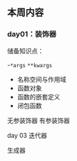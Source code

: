 ## 本周内容

### day01：装饰器

储备知识点：

-`*args` `**kwargs`
- 名称空间与作用域
- 函数对象
- 函数的嵌套定义
- 闭包函数

无参装饰器
有参装饰器

day 03
迭代器

生成器